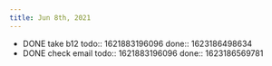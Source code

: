 ```yaml
---
title: Jun 8th, 2021
---
```


- DONE take b12
  todo:: 1621883196096
  done:: 1623186498634
- DONE check email
  todo:: 1621883196096
  done:: 1623186569781